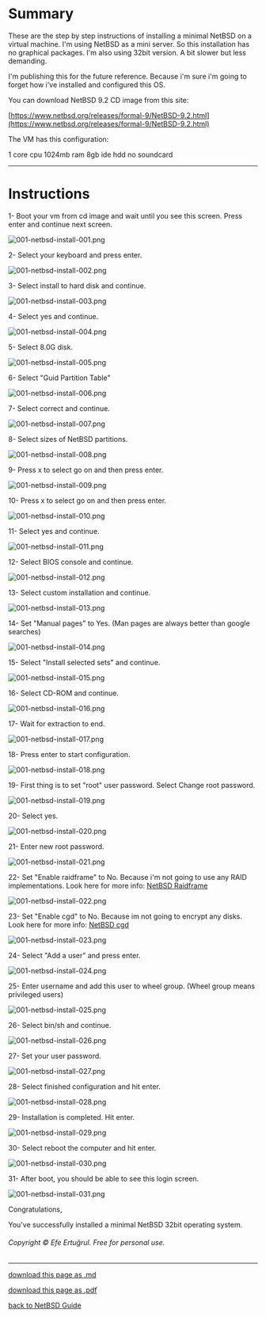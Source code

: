 # Summary

These are the step by step instructions of installing a minimal NetBSD on a virtual machine. I'm using NetBSD as a mini server. So this installation has no graphical packages. I'm also using 32bit version. A bit slower but less demanding. 

I'm publishing this for the future reference. Because i'm sure i'm going to forget how i've installed and configured this OS.

You can download NetBSD 9.2 CD image from this site:

[https://www.netbsd.org/releases/formal-9/NetBSD-9.2.html](https://www.netbsd.org/releases/formal-9/NetBSD-9.2.html)

The VM has this configuration:

1 core cpu
1024mb ram
8gb ide hdd
no soundcard

-----------------------------

# Instructions

1- Boot your vm from cd image and wait until you see this screen. Press enter and continue next screen.

![001-netbsd-install-001.png](/images/001-netbsd-install-001.png)


2- Select your keyboard and press enter.

![001-netbsd-install-002.png](/images/001-netbsd-install-002.png)

3- Select install to hard disk and continue.


![001-netbsd-install-003.png](/images/001-netbsd-install-003.png)

4- Select yes and continue.

![001-netbsd-install-004.png](/images/001-netbsd-install-004.png)

5- Select 8.0G disk.

![001-netbsd-install-005.png](/images/001-netbsd-install-005.png)

6- Select "Guid Partition Table"

![001-netbsd-install-006.png](/images/001-netbsd-install-006.png)

7- Select correct and continue.

![001-netbsd-install-007.png](/images/001-netbsd-install-007.png)

8- Select sizes of NetBSD partitions.

![001-netbsd-install-008.png](/images/001-netbsd-install-008.png)

9- Press x to select go on and then press enter.

![001-netbsd-install-009.png](/images/001-netbsd-install-009.png)

10- Press x to select go on and then press enter.

![001-netbsd-install-010.png](/images/001-netbsd-install-010.png)

11- Select yes and continue.

![001-netbsd-install-011.png](/images/001-netbsd-install-011.png)

12- Select BIOS console and continue.

![001-netbsd-install-012.png](/images/001-netbsd-install-012.png)

13- Select custom installation and continue.

![001-netbsd-install-013.png](/images/001-netbsd-install-013.png)

14- Set "Manual pages" to Yes. (Man pages are always better than google searches)

![001-netbsd-install-014.png](/images/001-netbsd-install-014.png)

15- Select "Install selected sets" and continue.

![001-netbsd-install-015.png](/images/001-netbsd-install-015.png)

16- Select CD-ROM and continue.

![001-netbsd-install-016.png](/images/001-netbsd-install-016.png)

17- Wait for extraction to end.

![001-netbsd-install-017.png](/images/001-netbsd-install-017.png)

18- Press enter to start configuration.

![001-netbsd-install-018.png](/images/001-netbsd-install-018.png)

19- First thing is to set "root" user password. Select Change root password.

![001-netbsd-install-019.png](/images/001-netbsd-install-019.png)

20- Select yes.

![001-netbsd-install-020.png](/images/001-netbsd-install-020.png)

21- Enter new root password.

![001-netbsd-install-021.png](/images/001-netbsd-install-021.png)

22- Set "Enable raidframe" to No. Because i'm not going to use any RAID implementations. Look here for more info: [NetBSD Raidframe](https://www.netbsd.org/docs/guide/en/chap-rf.html)

![001-netbsd-install-022.png](/images/001-netbsd-install-022.png)

23- Set "Enable cgd" to No. Because im not going to encrypt any disks. Look here for more info: [NetBSD cgd](https://www.netbsd.org/docs/guide/en/chap-cgd.html)

![001-netbsd-install-023.png](/images/001-netbsd-install-023.png)

24- Select "Add a user" and press enter.

![001-netbsd-install-024.png](/images/001-netbsd-install-024.png)

25- Enter username and add this user to wheel group. (Wheel group means privileged users)

![001-netbsd-install-025.png](/images/001-netbsd-install-025.png)

26- Select bin/sh and continue.

![001-netbsd-install-026.png](/images/001-netbsd-install-026.png)

27- Set your user password.

![001-netbsd-install-027.png](/images/001-netbsd-install-027.png)

28- Select finished configuration and hit enter.

![001-netbsd-install-028.png](/images/001-netbsd-install-028.png)

29- Installation is completed. Hit enter.

![001-netbsd-install-029.png](/images/001-netbsd-install-029.png)

30- Select reboot the computer and hit enter.

![001-netbsd-install-030.png](/images/001-netbsd-install-030.png)

31- After boot, you should be able to see this login screen. 

![001-netbsd-install-031.png](/images/001-netbsd-install-031.png)

Congratulations,

You've successfully installed a minimal NetBSD 32bit operating system.

###### Copyright © Efe Ertuğrul. Free for personal use.

------------------------------

[download this page as .md]()

[download this page as .pdf]()

[back to NetBSD Guide](./netbsd-guide)
